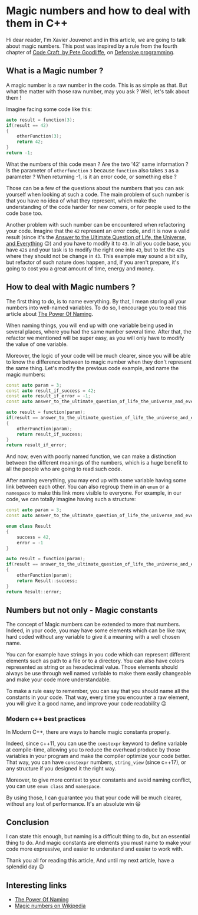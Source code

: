 # Magic numbers and how to deal with them in C++

Hi dear reader, I'm Xavier Jouvenot and in this article, we are going to talk about magic numbers. This post was inspired by a rule from the fourth chapter of [Code Craft, by Pete Goodliffe](https://amzn.to/2ZrTaHQ), on [Defensive programming](https://10xlearner.com/2020/01/29/318/).

## What is a Magic number ?

A magic number is a raw number in the code.
This is as simple as that.
But what the matter with those raw number, may you ask ?
Well, let's talk about them !

Imagine facing some code like this:
```c++
auto result = function(3);
if(result == 42)
{
    otherFunction(3);
    return 42;
}
return -1;
```

What the numbers of this code mean ?
Are the two '42' same information ?
Is the parameter of `otherfunction` `3` because `function` also takes `3` as a parameter ?
When returning -1, is it an error code, or something else ?

Those can be a few of the questions about the numbers that you can ask yourself when looking at such a code.
The main problem of such number is that you have no idea of what they represent, which make the understanding of the code harder for new comers, or for people used to the code base too.

Another problem with such number can be encountered when refactoring your code.
Imagine that the `42` represent an error code, and it is now a valid result (since it's the [Answer to the Ultimate Question of Life, the Universe, and Everything](https://amzn.to/3cydfCC) 😉) and you have to modify it to `43`.
In all you code base, you have `42`s and your task is to modify the right one into `43`, but to let the `42`s where they should not be change in `43`.
This example may sound a bit silly, but refactor of such nature does happen, and, if you aren't prepare, it's going to cost you a great amount of time, energy and money.

## How to deal with Magic numbers ?

The first thing to do, is to name everything.
By that, I mean storing all your numbers into well-named variables. To do so, I encourage you to read this article about [The Power Of Naming](https://10xlearner.com/2020/01/21/the-power-of-naming-code-craft/).

When naming things, you will end up with one variable being used in several places, where you had the same number several time.
After that, the refactor we mentioned will be super easy, as you will only have to modify the value of one variable.

Moreover, the logic of your code will be much clearer, since you will be able to know the difference between to magic number when they don't represent the same thing.
Let's modify the previous code example, and name the magic numbers:
```c++
const auto param = 3;
const auto result_if_success = 42;
const auto result_if_error = -1;
const auto answer_to_the_ultimate_question_of_life_the_universe_and_everything = 42;

auto result = function(param);
if(result == answer_to_the_ultimate_question_of_life_the_universe_and_everything)
{
    otherFunction(param);
    return result_if_success;
}
return result_if_error;
```

And now, even with poorly named function, we can make a distinction between the different meanings of the numbers, which is a huge benefit to all the people who are going to read such code.

After naming everything, you may end up with some variable having some link between each other.
You can also regroup them in an `enum` or a `namespace` to make this link more visible to everyone.
For example, in our code, we can totally imagine having such a structure:
```c++
const auto param = 3;
const auto answer_to_the_ultimate_question_of_life_the_universe_and_everything = 42;

enum class Result
{
    success = 42,
    error = -1
}

auto result = function(param);
if(result == answer_to_the_ultimate_question_of_life_the_universe_and_everything)
{
    otherFunction(param);
    return Result::success;
}
return Result::error;
```

## Numbers but not only - Magic constants

The concept of Magic numbers can be extended to more that numbers.
Indeed, in your code, you may have some elements which can be like raw, hard coded without any variable to give it a meaning with a well chosen name.

You can for example have strings in you code which can represent different elements such as path to a file or to a directory.
You can also have colors represented as string or as hexadecimal value.
Those elements should always be use through well named variable to make them easily changeable and make your code more understandable.

To make a rule easy to remember, you can say that you should name all the constants in your code.
That way, every time you encounter a raw element, you will give it a good name, and improve your code readability 😉

### Modern c++ best practices

In Modern C++, there are ways to handle magic constants properly.

Indeed, since c++11, you can use the `constexpr` keyword to define variable at compile-time, allowing you to reduce the overhead produce by those variables in your program and make the compiler optimize your code better. That way, you can have `constexpr` numbers, `string_view` (since c++17), or any structure if you designed it the right way.

Moreover, to give more context to your constants and avoid naming conflict, you can use `enum class` and `namespace`.

By using those, I can guarantee you that your code will be much clearer, without any lost of performance.
It's an absolute win 😃

## Conclusion

I can state this enough, but naming is a difficult thing to do, but an essential thing to do.
And magic constants are elements you must name to make your code more expressive, and easier to understand and easier to work with.

Thank you all for reading this article,
And until my next article, have a splendid day 😉

## Interesting links

- [The Power Of Naming](https://10xlearner.com/2020/01/21/the-power-of-naming-code-craft/)
- [Magic numbers on Wikipedia](https://en.wikipedia.org/wiki/Magic_number_(programming))
